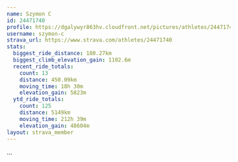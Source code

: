 ```yaml
---
name: Szymon C
id: 24471740
profile: https://dgalywyr863hv.cloudfront.net/pictures/athletes/24471740/7213253/3/large.jpg
username: szymon-c
strava_url: https://www.strava.com/athletes/24471740
stats:
  biggest_ride_distance: 180.27km
  biggest_climb_elevation_gain: 1102.6m
  recent_ride_totals:
    count: 13
    distance: 450.09km
    moving_time: 18h 30m
    elevation_gain: 5823m
  ytd_ride_totals:
    count: 125
    distance: 5149km
    moving_time: 212h 39m
    elevation_gain: 48604m
layout: strava_member
--- 
```

...
